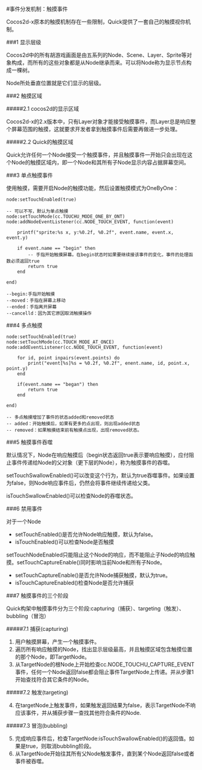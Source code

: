 #事件分发机制：触摸事件

Cocos2d-x原本的触摸机制存在一些限制，Quick提供了一套自己的触摸视你机制。

###1 显示层级

Cocos2d中的所有胡游戏画面是由五系列的Node、Scene、Layer、Sprite等对象构成，而所有的这些对象都是从Node继承而来。可以将Node称为显示节点构成一棵树。

Node所处垂直位置就是它们显示的层级。

###2 触摸区域

#####2.1 cocos2d的显示区域

Cocos2d-x的2.x版本中，只有Layer对象才能接受触摸事件，而Layer总是响应整个屏幕范围的触摸，这就要求开发者拿到触摸事件后需要再做进一步处理。

#####2.2 Quick的触摸区域

Quick允许任何一个Node接受一个触摸事件，并且触摸事件一开始只会出现在这个Node的触摸区域内，即一个Node和其所有子Node显示内容占据屏幕空间。

###3 单点触摸事件

使用触摸，需要开启Node的触摸功能，然后设置触摸模式为OneByOne：

	node:setTouchEnabled(true)

	-- 可以不写，默认为单点触摸
	node:setTouchMode(cc.TOUCHU_MODE_ONE_BY_ONT)
	node:addNodeEventListener(cc.NODE_TOUCH_EVENT, function(event)

		printf("sprite:%s x, y:%0.2f, %0.2f", event.name, event.x, event.y)

		if event.name == "begin" then
			-- 手指开始触摸屏幕。在begin状态时如果要继续接该事件的变化，事件的处理函数必须返回true
			return true
		end

	end)

	--begin:手指开始触摸
	--moved：手指在屏幕上移动
	--ended：手指离开屏幕
	--cancelld：因为其它原因取消触摸操作

###4 多点触摸

	node:setTouchEnabled(true)
	node:setTouchMode(cc.TOUCH_MODE_AT_ONCE)
	node:addEventListener(cc.NODE_TOUCH_EVENT, function(event)

		for id, point inpairs(event.points) do
			print("event[%s]%s = %0.2f, %0.2f", enent.name, id, point.x, point.y)	
		end

		if(event.name == "began") then
			return true
		end

	end)

	-- 多点触摸增加了事件的状态added和removed状态
	-- added：开始触摸后，如果有更多的点出现，则出现added状态
	-- removed：如果触摸结束前有触摸点出现，出现removed状态。

###5 触摸事件吞噬

默认情况下，Node在响应触摸后（begin状态返回true表示要响应触摸），应付阻止事件传递给Node的父对象（更下层的Node），称为触摸事件的吞噬。

setTouchSwallowEnabled()可以改变这个行为，默认为true吞噬事件。如果设置为false，则Node响应事件后，仍然会将事件继续传递给父类。

isTouchSwallowEnabled()可以检查Node的吞噬状态。

###6 禁用事件

对于一个Node
	
* setTouchEnabled()是否允许Node响应触摸，默认为false。
* isTouchEnabled()可以检查Node是否触摸

setTouchNodeEnabled只能阻止这个Node的响应，而不能阻止子Node的响应触摸。setTouchCaptureEnable()同时影响当前Node和所有子Node。

* setTouchCaptureEnable()是否允许Node捕获触摸，默认为true。
* isTouchCaptureEnabled()检查Node是否允许捕获

###7 触摸事件的三个阶段

Quick构架中触摸事件分为三个阶段:capturing（捕获）、targeting（触发）、bubbling（冒泡）

#####7.1 捕获(capturing)

1. 用户触摸屏幕，产生一个触摸事件。
2. 遍历所有响应触摸的Node，找出显示层级最高，并且触摸区域包含触摸位置的那个Node，即TargetNode。
3. 从TargetNode的根Node上开始检查cc.NODE_TOUCHU_CAPTURE_EVENT事件，任何一个Node返回false都会阻止事件TargetNode上传递。并从步骤1开始查找符合其它条件的Node。

#####7.2 触发(targeting)

4. 在targetNode上触发事件，如果触发返回结果为false，表示TargetNode不响应该事件，并从捕获步骤一查找其他符合条件的Node.

#####7.3 冒泡(bubbling)

5. 完成响应事件后，检查TargetNode:isTouchSwallowEnabled()的返回值。如果是true，则取消bubbling阶段。
6. 从TargetNode开始往其所有父Node触发事件，直到某个Node返回false或者事件被吞噬。
